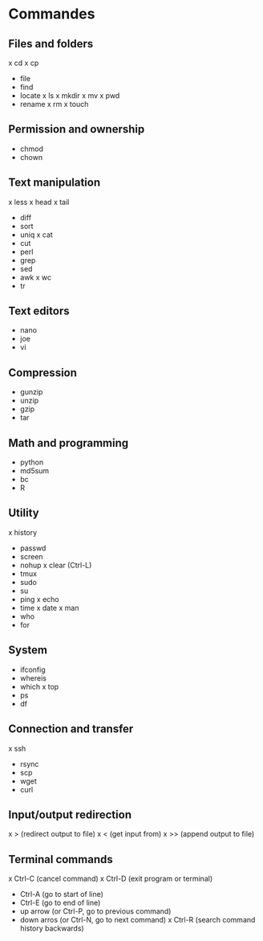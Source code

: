 # Commandes

## Files and folders
x cd
x cp
- file
- find
- locate
x ls
x mkdir
x mv
x pwd
- rename
x rm
x touch

## Permission and ownership
- chmod
- chown

## Text manipulation
x less
x head
x tail
- diff
- sort
- uniq
x cat
- cut
- perl
- grep
- sed
- awk
x wc
- tr

## Text editors
- nano
- joe
- vi

## Compression
- gunzip
- unzip
- gzip
- tar

## Math and programming
- python
- md5sum
- bc
- R

## Utility
x history
- passwd
- screen
- nohup
x clear (Ctrl-L)
- tmux
- sudo
- su
- ping
x echo
- time
x date
x man
- who
- for

## System
- ifconfig
- whereis
- which
x top
- ps
- df

## Connection and transfer
x ssh
- rsync
- scp
- wget
- curl

## Input/output redirection
x > (redirect output to file)
x < (get input from)
x >> (append output to file)

## Terminal commands
x Ctrl-C (cancel command)
x Ctrl-D (exit program or terminal)
- Ctrl-A (go to start of line)
- Ctrl-E (go to end of line)
- up arrow (or Ctrl-P, go to previous command)
- down arros (or Ctrl-N, go to next command)
x Ctrl-R (search command history backwards)

